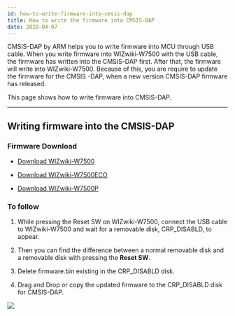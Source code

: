 ```yaml
---
id: how-to-write-firmware-into-cmsis-dap
title: How to write the firmware into CMSIS-DAP
date: 2020-04-07
---
```


CMSIS-DAP by ARM helps you to write firmware into MCU through USB cable.
When you write firmware into WIZwiki-W7500 with the USB cable, the
firmware has written into the CMSIS-DAP first. After that, the firmware
will write into WIZwiki-W7500. Because of this, you are require to
update the firmware for the
CMSIS <a href="/img/products/wizwiki_w7500/start_getting_started/lpc11u35_wizwiki_w7500_if_crc_20170411.zip" target="_blank"></a>-DAP,
when a new version CMSIS-DAP firmware has released.

This page shows how to write firmware into CMSIS-DAP.

---


## Writing firmware into the CMSIS-DAP

### Firmware Download 
  * <a href="/img/products/w7500/overview/lpc11u35_wizwiki_w7500_if_crc_20170420.zip" target="_blank">Download WIZwiki-W7500</a>

  * <a href="/img/products/w7500/overview/lpc11u35_wizwiki_w7500_eco_if_crc_20170420.zip" target="_blank">Download WIZwiki-W7500ECO</a>

  * <a href="/img/products/w7500/overview/lpc11u35_wizwiki_w7500p_if_crc_20170420.zip" target="_blank">Download WIZwiki-W7500P</a>


### To follow

   1. While pressing the Reset SW on WIZwiki-W7500, connect the USB cable to WIZwiki-W7500 and  wait for a removable disk, CRP_DISABLD, to appear.

   2. Then you can find the difference between a normal removable disk and a removable disk with pressing the **Reset SW**.
    
   3.  Delete firmware.bin existing in the CRP_DISABLD disk.
    
   4.  Drag and Drop or copy the updated firmware to the CRP_DISABLD disk for CMSIS-DAP.

 ![](/img/products/w7500/overview/firm_cmsis_reset.jpg)
